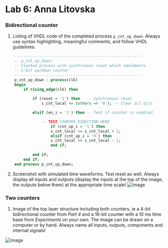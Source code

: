 # Lab 6: Anna Litovska

### Bidirectional counter

1. Listing of VHDL code of the completed process `p_cnt_up_down`. Always use syntax highlighting, meaningful comments, and follow VHDL guidelines:

```vhdl
    --------------------------------------------------------
    -- p_cnt_up_down:
    -- Clocked process with synchronous reset which implements
    -- n-bit up/down counter.
    --------------------------------------------------------
    p_cnt_up_down : process(clk)
    begin
        if rising_edge(clk) then
        
            if (reset = '1') then   -- Synchronous reset
                s_cnt_local <= (others => '0'); -- Clear all bits

            elsif (en_i = '1') then -- Test if counter is enabled

                -- TEST COUNTER DIRECTION HERE
                    if (cnt_up_i = '1') then
                    s_cnt_local <= s_cnt_local + 1;
                    elsif (cnt_up_i = '0') then
                    s_cnt_local <= s_cnt_local - 1;
                    end if;
             
            end if;
        end if;
    end process p_cnt_up_down;
```

2. Screenshot with simulated time waveforms. Test reset as well. Always display all inputs and outputs (display the inputs at the top of the image, the outputs below them) at the appropriate time scale!
![image](https://user-images.githubusercontent.com/99733524/160674504-b82ad8b0-e0e8-4166-9029-85199b2d42aa.png)

### Two counters

1. Image of the top layer structure including both counters, ie a 4-bit bidirectional counter from *Part 4* and a 16-bit counter with a 10 ms time base from *Experiments on your own*. The image can be drawn on a computer or by hand. Always name all inputs, outputs, components and internal signals!

![image](https://user-images.githubusercontent.com/99733524/160676980-6993bb2a-bed3-4730-8af2-ff89bf4c3312.png)

